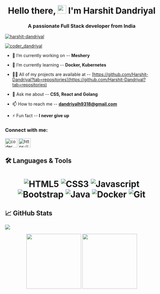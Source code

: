 <h1 align="center">  Hello there, <img src="https://media.giphy.com/media/hvRJCLFzcasrR4ia7z/giphy.gif" width="28"> I'm Harshit Dandriyal</h1>
<h3 align="center">A passionate Full Stack developer from India</h3>

<p align="left"> <a href="https://github.com/ryo-ma/github-profile-trophy"><img src="https://github-profile-trophy.vercel.app/?username=harshit-dandriyal" alt="harshit-dandriyal" /></a> </p>

<p align="left"> <a href="https://twitter.com/coder_dandriyal" target="blank"><img src="https://img.shields.io/twitter/follow/coder_dandriyal?logo=twitter&style=for-the-badge" alt="coder_dandriyal" /></a> </p>

- 🔭 I’m currently working on -- **Meshery**

- 🌱 I’m currently learning -- **Docker, Kubernetes**

- 👨‍💻 All of my projects are available at -- [https://github.com/Harshit-Dandriyal?tab=repositories](https://github.com/Harshit-Dandriyal?tab=repositories)

- 💬 Ask me about -- **CSS, React and Golang**

- 📫 How to reach me -- **dandriyalh9318@gmail.com**

- ⚡ Fun fact -- **I never give up**

<h3 align="left">Connect with me:</h3>
<p align="left">
<a href="https://twitter.com/coder_dandriyal" target="blank"><img align="center" src="https://raw.githubusercontent.com/rahuldkjain/github-profile-readme-generator/master/src/images/icons/Social/twitter.svg" alt="coder_dandriyal" height="30" width="40" /></a>
<a href="https://www.linkedin.com/in/harshit-dandriyal-98866419a/" target="blank"><img align="center" src="https://raw.githubusercontent.com/rahuldkjain/github-profile-readme-generator/master/src/images/icons/Social/linked-in-alt.svg" alt="https://www.linkedin.com/in/harshit-dandriyal-98866419a/" height="30" width="40" /></a>
</p>

## 🛠 Languages & Tools 
<h1 align = "center">

![HTML5](https://img.shields.io/badge/HTML5-E34F26?style=for-the-badge&logo=html5&logoColor=white)
![CSS3](https://img.shields.io/badge/CSS3-1572B6?style=for-the-badge&logo=css3&logoColor=white)
![Javascript](https://img.shields.io/badge/JavaScript-323330?style=for-the-badge&logo=javascript&logoColor=F7DF1E)
![Bootstrap](https://img.shields.io/badge/-bootstrap-5448C8?style=for-the-badge&logo=bootstrap&logoColor=white)
![Java](https://img.shields.io/badge/-java-red?style=for-the-badge&logo=java&logoColor=black)
![Docker](https://img.shields.io/badge/-docker-0db7ed?style=for-the-badge&logo=docker&logoColor=white)
![Git](https://img.shields.io/badge/-git-F1502F?style=for-the-badge&logo=git&logoColor=white)

</h1>

## 📈 GitHub Stats

![](https://activity-graph.herokuapp.com/graph?username=Harshit-Dandriyal&theme=dracula&hide_border=true;count_private=true)

<p align="center">
<img height="180em" src="https://github-readme-stats.vercel.app/api?username=Harshit-Dandriyal&amp;show_icons=true&amp;theme=dracula&amp; include_all_commits=true&amp;count_private=true" style="max-width:120%;">

<img height="180em" style="max-width:100%;" src="https://github-readme-streak-stats.herokuapp.com?user=Harshit-Dandriyal&theme=dracula&amp;include_all_commits=true&amp;count_private=true">
 </p>
 
